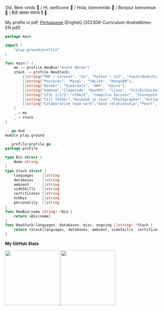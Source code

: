 Olá, Bem vindo 👋 / Hi, wellcome 👋 / Hola, bienvenido 👋 / Bonjour bienvenue 👋 / हैलो आपका स्वागत है 👋

My profile in pdf, [Portuguese](202308-Curriculum-AndreAbreu.pdf) [English] (202308-Curriculum-AndreAbreu-EN.pdf)

```go
package main

import (
	"play.ground/profile"
)

func main() {
	me := profile.NewBio("Andre Abreu")
	stack := profile.NewStack(
		[]string{"PHP / Laravel", "Go", "Python / IoT", "VueJS/NodeJS/Javascript", "C", "Shellscript"},
		[]string{"Postgres", "Mysql", "SQLite", "MongoDB"},
		[]string{"Docker", "Kubernets", "AWS", "Azure"},
		[]string{"Kambam","Cleancode","DevOPS", "Linux", "Git/Bitbucket/CodeCommit"},
		[]string{"LPIC 1/2/3","CCNA/E", "Compitia Secure+", "Stonegate", "EMC+", "AWS"}
		[]string{"Girl father","Husband in love","Photographer","Outlander/Camper","Woodworker", "H.O.G." }
		[]string{"Colaborative team work","Good relationship","Peart", "Good tempered"}
	)
	_ = me
	_ = stack
}

-- go.mod --
module play.ground

-- profile/profile.go --
package profile

type Bio struct {
	Name string
}
type Stack struct {
	languages    []string
	databases    []string
	ambient      []string
	sideSkills   []string
	certificates []string
	hobbys	     []string
	personality  []string
}
func NewBio(name string) *Bio {
	return &Bio{name}
}
func NewStack(languages, databases, misc, ongoing []string) *Stack {
	return &Stack{languages, databases, ambient, sideSkills, certificates, hobbys, personality}
}
```

**My GitHub Stats**

 <div>
  <a href="https://github.com/andreabreu76">
  <img height="180em" src="https://github-readme-stats.vercel.app/api?username=andreabreu76&show_icons=true&theme=nord&include_all_commits=true&count_private=true"/>
  <img height="180em" src="https://github-readme-stats.vercel.app/api/top-langs/?username=andreabreu76&layout=compact&langs_count=7&theme=nord"/>
  </a>
</div>
<br>
